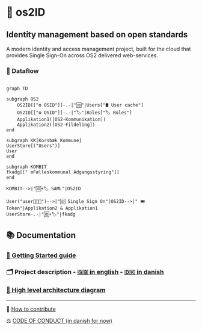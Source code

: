 # 🪪 os2ID
## Identity management based on open standards

A modern identity and access management project, built for the cloud that provides Single Sign-On across OS2 delivered web-services.

### 🔀 Dataflow

```mermaid

graph TD

subgraph OS2
    OS2ID[["⚙️ OSID"]]-.-|"🆔"|Users["🛢 User cache"]
    OS2ID[["⚙️ OSID"]]-.-|"🏷️"|Roles["🏷️ Roles"]
    Applikation1([OS2-Kommunikation])
    Applikation2([OS2-Fildeling])
end

subgraph KK[Korsbæk Kommune]
UserStore[("Users")]
User
end

subgraph KOMBIT
fkadg[[" ⚙️Fælleskommunal Adgangsstyring"]]
end

KOMBIT-->|"🆔+🏷️ SAML"|OS2ID

User("user👩🏻‍💻")-->|"🆔 Single Sign On"|OS2ID-->|" 🎟️ Token"|Applikation2 & Applikation1
UserStore-.-|"🆔+🏷️"|fkadg

```

## 📚 Documentation

### [🚀 Getting Started guide](/docs/GETTING_STARTED.md)

### 🗂️ Project description - [🇬🇧 in english](/docs/project_description.md#-os2id---identity-and-accessmanagent) -   [🇩🇰 in danish](/docs/project_description.md#-os2id---identitets--og-adgangsstyring)
  
### [🧩 High level architecture diagram](/docs/High_Level_Architecture.md)
 


---
🎁 [How to contribute](CONTRIBUTING.md)

⚖️ [CODE OF CONDUCT (in danish for now)](https://github.com/OS2offdig/about/blob/main/CODE_OF_CONDUCT.md)
